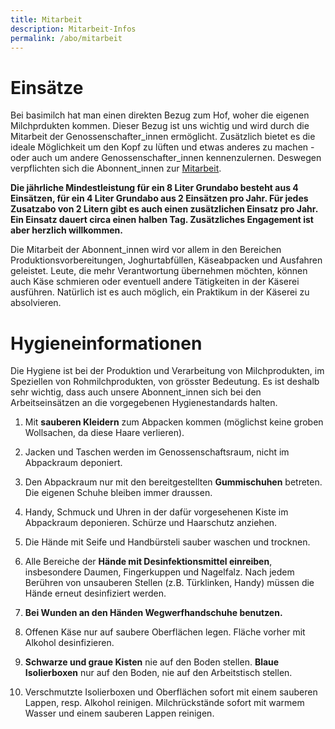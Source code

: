 ```yaml
---
title: Mitarbeit
description: Mitarbeit-Infos
permalink: /abo/mitarbeit
---
```


# Einsätze

Bei basimilch hat man einen direkten Bezug zum Hof, woher die eigenen Milchprdukten kommen.
Dieser Bezug ist uns wichtig und wird durch die Mitarbeit der Genossenschafter_innen
ermöglicht. Zusätzlich bietet es die ideale Möglichkeit um den Kopf zu lüften
und etwas anderes zu machen - oder auch um andere Genossenschafter_innen kennenzulernen.
Deswegen verpflichten sich die Abonnent_innen zur [Mitarbeit](/genossenschaft/betriebsreglement/#mitarbeit).

**Die jährliche Mindestleistung für ein 8 Liter Grundabo besteht aus 4 Einsätzen, 
für ein 4 Liter Grundabo aus 2 Einsätzen pro Jahr. Für jedes Zusatzabo von 2 Litern 
gibt es auch einen zusätzlichen Einsatz pro Jahr. Ein Einsatz dauert circa einen halben Tag. 
Zusätzliches Engagement ist aber herzlich willkommen.**

Die Mitarbeit der Abonnent_innen wird vor allem in den Bereichen Produktionsvorbereitungen,
Joghurtabfüllen, Käseabpacken und Ausfahren geleistet. Leute, die mehr Verantwortung übernehmen
möchten, können auch Käse schmieren oder eventuell andere Tätigkeiten in der Käserei ausführen.
Natürlich ist es auch möglich, ein Praktikum in der Käserei zu absolvieren.

# Hygieneinformationen

Die Hygiene ist bei der Produktion und Verarbeitung von Milchprodukten,
im Speziellen von Rohmilchprodukten, von grösster Bedeutung. Es ist deshalb sehr
wichtig, dass auch unsere Abonnent_innen sich bei den Arbeitseinsätzen an die
vorgegebenen Hygienestandards halten.

1. Mit **sauberen Kleidern** zum Abpacken kommen (möglichst keine groben Wollsachen,
da diese Haare verlieren).

1. Jacken und Taschen werden im Genossenschaftsraum, nicht im Abpackraum deponiert.

1. Den Abpackraum nur mit den bereitgestellten **Gummischuhen** betreten. Die eigenen
Schuhe bleiben immer draussen.

1. Handy, Schmuck und Uhren in der dafür vorgesehenen Kiste im Abpackraum
deponieren. Schürze und Haarschutz anziehen.

1. Die Hände mit Seife und Handbürsteli sauber waschen und trocknen.

1. Alle Bereiche der **Hände mit Desinfektionsmittel einreiben**, insbesondere
Daumen, Fingerkuppen und Nagelfalz. Nach jedem Berühren von unsauberen Stellen
(z.B. Türklinken, Handy) müssen die Hände erneut desinfiziert werden.

1. **Bei Wunden an den Händen Wegwerfhandschuhe benutzen.**

1. Offenen Käse nur auf saubere Oberflächen legen. Fläche vorher mit Alkohol
desinfizieren.

1. **Schwarze und graue Kisten** nie auf den Boden stellen. **Blaue Isolierboxen**
nur auf den Boden, nie auf den Arbeitstisch stellen.

1. Verschmutzte Isolierboxen und Oberflächen sofort mit einem sauberen Lappen,
resp. Alkohol reinigen. Milchrückstände sofort mit warmem Wasser und einem
sauberen Lappen reinigen.

